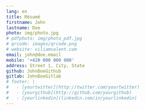 ```yaml
---
lang: en
title: Résumé
firstname: John
lastname: Doe
photo: img/photo.jpg
# pdfphoto: img/photo_pdf.jpg
# qrcode: images/qrcode.png
# website: viliamvalent.com
email: john@doe.email
mobile: '+420 000 000 000'
address: Street 1, City, State
github: JohnDoeGithub
gitlab: JohnDoeGitlab
# footer: |
#   - [yourtwitter](http://twitter.com/yourtwitter)
#   - [yourgithub](http://github.com/yourgithub)
#   - [yourlinkedin](linkedin.com/in/yourlinkedin)
---
```

